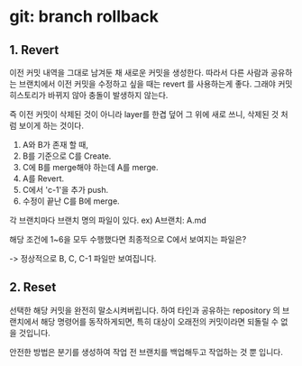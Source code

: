 # git: branch rollback

## 1. Revert
이전 커밋 내역을 그대로 남겨둔 채 새로운 커밋을 생성한다.
따라서 다른 사람과 공유하는 브랜치에서 이전 커밋을 수정하고 싶을 때는 revert 를 사용하는게 좋다.
그래야 커밋 히스토리가 바뀌지 않아 충돌이 발생하지 않는다.

즉 이전 커밋이 삭제된 것이 아니라 layer를 한겹 덮어 그 위에 새로 쓰니,
삭제된 것 처럼 보이게 하는 것이다.

1. A와 B가 존재 할 때,
2. B를 기준으로 C를 Create.
3. C에 B를 merge해야 하는데 A를 merge.
4. A를 Revert.
5. C에서 'c-1'을 추가 push. 
6. 수정이 끝난 C를 B에 merge.

각 브랜치마다 브랜치 명의 파일이 있다.
ex) A브랜치: A.md

해당 조건에 1~6을 모두 수행했다면
최종적으로 C에서 보여지는 파일은?

-> 정상적으로 B, C, C-1 파일만 보여집니다.

## 2. Reset
선택한 해당 커밋을 완전히 말소시켜버립니다.
하여 타인과 공유하는 repository 의 
브랜치에서 해당 명령어를 동작하게되면, 
특히 대상이 오래전의 커밋이라면 되돌릴 수 없을 것입니다.

안전한 방법은 분기를 생성하여 작업 전 브랜치를 백업해두고
작업하는 것 뿐 입니다.